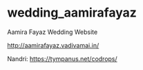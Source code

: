 # wedding_aamirafayaz
Aamira Fayaz Wedding Website

http://aamirafayaz.vadivamai.in/

Nandri: https://tympanus.net/codrops/
